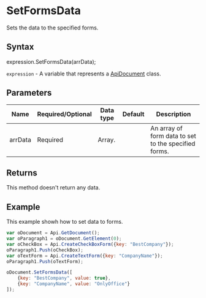 # SetFormsData

Sets the data to the specified forms.

## Syntax

expression.SetFormsData(arrData);

`expression` - A variable that represents a [ApiDocument](../ApiDocument.md) class.

## Parameters

| **Name** | **Required/Optional** | **Data type** | **Default** | **Description** |
| ------------- | ------------- | ------------- | ------------- | ------------- |
| arrData | Required | Array.<FormData> |  | An array of form data to set to the specified forms. |

## Returns

This method doesn't return any data.

## Example

This example showh how to set data to forms.

```javascript
var oDocument = Api.GetDocument();
var oParagraph1 = oDocument.GetElement(0);
var oCheckBox = Api.CreateCheckBoxForm({key: "BestCompany"});
oParagraph1.Push(oCheckBox);
var oTextForm = Api.CreateTextForm({key: "CompanyName"});
oParagraph1.Push(oTextForm);

oDocument.SetFormsData([
    {key: "BestCompany", value: true},
    {key: "CompanyName", value: "OnlyOffice"}
]);

```
